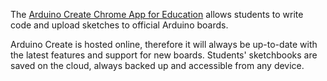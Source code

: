 The [Arduino Create Chrome App for Education](https://chrome.google.com/webstore/detail/arduino-create-for-educat/elmgohdonjdampbcgefphnlchgocpaij) allows students to write code and upload sketches to official Arduino boards.

Arduino Create is hosted online, therefore it will always be up-to-date with the latest features and support for new boards. Students' sketchbooks are saved on the cloud, always backed up and accessible from any device.
